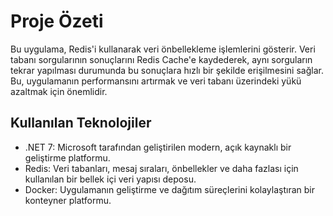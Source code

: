   # Proje Özeti

  Bu uygulama, Redis'i kullanarak veri önbellekleme işlemlerini gösterir. Veri tabanı sorgularının sonuçlarını Redis Cache'e kaydederek, aynı sorguların tekrar yapılması durumunda bu sonuçlara hızlı bir şekilde erişilmesini sağlar. Bu, uygulamanın performansını artırmak ve veri tabanı üzerindeki yükü azaltmak için önemlidir.


## Kullanılan Teknolojiler

+ .NET 7: Microsoft tarafından geliştirilen modern, açık kaynaklı bir geliştirme platformu.
+ Redis: Veri tabanları, mesaj sıraları, önbellekler ve daha fazlası için kullanılan bir bellek içi veri yapısı deposu.
+ Docker: Uygulamanın geliştirme ve dağıtım süreçlerini kolaylaştıran bir konteyner platformu.
